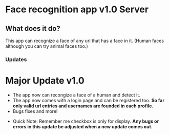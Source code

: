 # Face recognition app v1.0 Server

## What does it do?

This app can recognize a face of any url that has a face in it. (Human faces although you can try animal faces too.)

### Updates

# Major Update v1.0

- The app now can recongize a face of a human and detect it.
- The app now comes with a login page and can be registered too.
  **So far only valid url entries and usernames are founded in each profile.**
- Bugs fixes and more!
* Quick Note: Remember me checkbox is only for display.
**Any bugs or errors in this update be adjusted when a new update comes out.**
